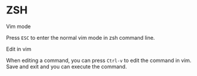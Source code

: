 # ZSH

Vim mode

Press `ESC` to enter the normal vim mode in zsh command line.

Edit in vim

When editing a command, you can press `Ctrl-v` to edit the command in vim. Save
and exit and you can execute the command.


